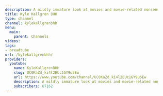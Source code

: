 ```yaml
---
description: A mildly immature look at movies and movie-related nonsense.
title: Kyle Kallgren BHH
type: channel
channel: kylekallgrenbhh
menu:
  main:
    parent: Channels
videos:
tags:
- breadtube
url: /kylekallgrenbhh/
providers:
  youtube:
    name: KyleKallgrenBHH
    slug: UC0KaZd_ki4l2EUc1GY9u5Ew
    url: https://www.youtube.com/channel/UC0KaZd_ki4l2EUc1GY9u5Ew
    description: A mildly immature look at movies and movie-related nonsense.
    subscribers: 67162
---
```

